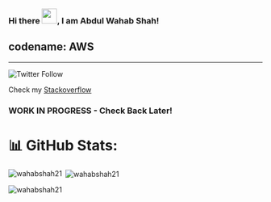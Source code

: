 

### Hi there <img src="https://raw.githubusercontent.com/MartinHeinz/MartinHeinz/master/wave.gif" width="30px">, I am Abdul Wahab Shah!
## codename: AWS
 -------------------------------------------------------------------------------------------------------------------------------------

![Twitter Follow](https://img.shields.io/twitter/follow/wahabshah23?style=social)

Check my <a href="https://stackoverflow.com/users/5996276/wahab-shah">Stackoverflow </a>

 ### WORK IN PROGRESS - Check Back Later!
<!--
![twitter.com/wahabshah23](https://img.shields.io/twitter/follow/wahabshah23?style=social)


---

🧰 Front End Toolbox

<img src="https://cdn.worldvectorlogo.com/logos/html5.svg" alt="JavaScript Logo" width="70" height="70"/> <img src="https://cdn.worldvectorlogo.com/logos/css3.svg" alt="CSS Logo" width="70" height="70"/> <img src="https://cdn.worldvectorlogo.com/logos/jquery.svg" alt="jQuery Logo" width="150"/> <img src="https://cdn.worldvectorlogo.com/logos/logo-javascript.svg" alt="JS Logo" width="60" height="60"/> <img src="https://cdn.worldvectorlogo.com/logos/typescript.svg" alt="TS Logo" width="60" height="60"/> <img src="https://cdn.worldvectorlogo.com/logos/angular-icon-1.svg" alt="Angular Logo" width="70" height="70"/>

---


🧰 Design Toolbox

---



<img src="https://cdn.worldvectorlogo.com/logos/adobe-xd-1.svg" alt="XD Logo" width="70" height="70"/> <img src="https://cdn.worldvectorlogo.com/logos/adobe-illustrator-cc.svg" alt="AI Logo" width="70" height="70"/> <img src="https://cdn.worldvectorlogo.com/logos/photoshop-cc.svg" alt="PS Logo" width="70" height="70"/> <img src="https://cdn.worldvectorlogo.com/logos/after-effects-cc.svg" alt="AE Logo" width="70" height="70"/>
-->
<!--
**wahabshah21/wahabshah21** is a ✨ _special_ ✨ repository because its `README.md` (this file) appears on your GitHub profile.

Here are some ideas to get you started:

- 🔭 I’m currently working on ...
- 🌱 I’m currently learning ...
- 👯 I’m looking to collaborate on ...
- 🤔 I’m looking for help with ...
- 💬 Ask me about ...
- 📫 How to reach me: ...
- 😄 Pronouns: ...
- ⚡ Fun fact: ...
-->


# 📊 GitHub Stats:
<p><img align="left" src="https://github-readme-stats.vercel.app/api/top-langs?username=wahabshah21&show_icons=true&locale=en&layout=compact" alt="wahabshah21" /></p>

<p>&nbsp;<img align="center" src="https://github-readme-stats.vercel.app/api?username=wahabshah21&show_icons=true&locale=en" alt="wahabshah21" /></p>

<p><img align="center" src="https://github-readme-streak-stats.herokuapp.com/?user=wahabshah21&" alt="wahabshah21" /></p>
